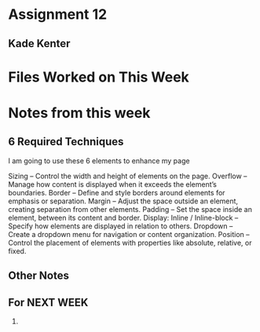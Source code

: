 # Assignment 12
## Kade Kenter

# Files Worked on This Week


# Notes from this week
## 6 Required Techniques

I am going to use these 6 elements to enhance my page

Sizing – Control the width and height of elements on the page.
Overflow – Manage how content is displayed when it exceeds the element’s boundaries.
Border – Define and style borders around elements for emphasis or separation.
Margin – Adjust the space outside an element, creating separation from other elements.
Padding – Set the space inside an element, between its content and border.
Display: Inline / Inline-block – Specify how elements are displayed in relation to others.
Dropdown – Create a dropdown menu for navigation or content organization.
Position – Control the placement of elements with properties like absolute, relative, or fixed.

## Other Notes

## For NEXT WEEK
1. 
